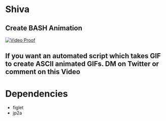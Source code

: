 # Shiva
## Create BASH Animation

[![Video Proof](https://i9.ytimg.com/vi/KZ3xnzFxRQY/mq2.jpg?sqp=CNj095AG&rs=AOn4CLBGLwQx611XLZyzGqlHTZpjpuSpKQ)](https://youtu.be/KZ3xnzFxRQY)

## If you want an automated script which takes GIF to create ASCII animated GIFs. DM on Twitter or comment on this Video

# Dependencies

- figlet
- jp2a
